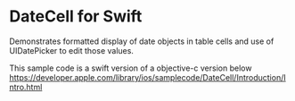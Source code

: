 # DateCell for Swift
Demonstrates formatted display of date objects in table cells and use of UIDatePicker to edit those values.  

This sample code is a swift version of a objective-c version below  
https://developer.apple.com/library/ios/samplecode/DateCell/Introduction/Intro.html
